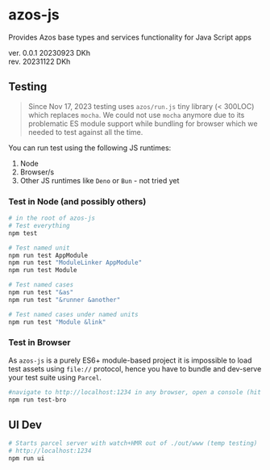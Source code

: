 # azos-js
Provides Azos base types and services functionality for Java Script apps

ver. 0.0.1 20230923 DKh<br>rev. 20231122 DKh



## Testing

> Since Nov 17, 2023 testing uses `azos/run.js` tiny library (&lt; 300LOC) which replaces `mocha`. We could not use `mocha` anymore due to its problematic ES module support while bundling for browser which we needed to test against all the time.

You can run test using the following JS runtimes:
1. Node
2. Browser/s
3. Other JS runtimes like `Deno` or `Bun` - not tried yet


### Test in Node (and possibly others)
```bash
# in the root of azos-js
# Test everything
npm test

# Test named unit
npm run test AppModule
npm run test "ModuleLinker AppModule"
npm run test Module

# Test named cases
npm run test "&as"
npm run test "&runner &another"

# Test named cases under named units
npm run test "Module &link"
```
### Test in Browser
As `azos-js` is a purely ES6+ module-based project it is impossible to load test assets using `file://` protocol, hence you have to bundle and dev-serve your test suite using `Parcel`.

```bash
#navigate to http://localhost:1234 in any browser, open a console (hit F12)
npm run test-bro
```

## UI Dev

```bash
# Starts parcel server with watch+HMR out of ./out/www (temp testing)
# http://localhost:1234
npm run ui
```

